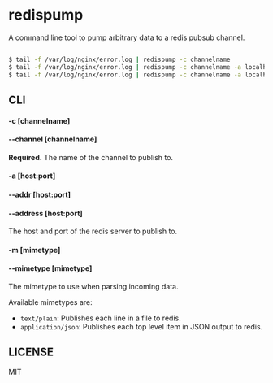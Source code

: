 # redispump

A command line tool to pump arbitrary data to a redis pubsub channel.

````sh

$ tail -f /var/log/nginx/error.log | redispump -c channelname
$ tail -f /var/log/nginx/error.log | redispump -c channelname -a localhost:6379
$ tail -f /var/log/nginx/error.log | redispump -c channelname -a localhost:6379 --mimetype text/plain

````

## CLI

#### -c [channelname]
#### --channel [channelname]

**Required.** The name of the channel to publish to.

#### -a [host:port]
#### --addr [host:port]
#### --address [host:port]

The host and port of the redis server to publish to.

#### -m [mimetype]
#### --mimetype [mimetype]

The mimetype to use when parsing incoming data.

Available mimetypes are:

* `text/plain`: Publishes each line in a file to redis.
* `application/json`: Publishes each top level item in JSON output to redis.


## LICENSE

MIT
